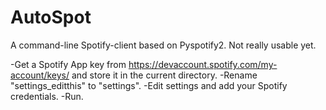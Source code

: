 AutoSpot
=====

A command-line Spotify-client based on Pyspotify2. Not really usable yet.  

-Get a Spotify App key from https://devaccount.spotify.com/my-account/keys/ 
and store it in the current directory.
-Rename "settings_editthis" to "settings".
-Edit settings and add your Spotify credentials.
-Run. 
